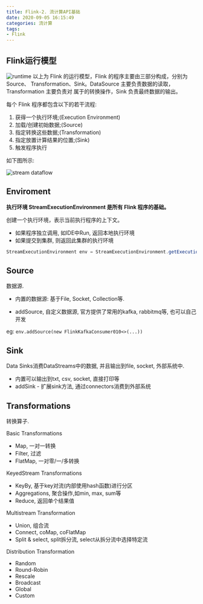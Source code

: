 ```yaml
---
title: Flink-2. 流计算API基础
date: 2020-09-05 16:15:49
categories: 流计算
tags: 
- Flink
---
```


## Flink运行模型

![runtime](https://tva1.sinaimg.cn/large/007S8ZIlly1gj7lszqn0xj30jg04i74i.jpg)
以上为 Flink 的运行模型，Flink 的程序主要由三部分构成，分别为 Source、 Transformation、Sink。DataSource 主要负责数据的读取，Transformation 主要负责对 属于的转换操作，Sink 负责最终数据的输出。

每个 Flink 程序都包含以下的若干流程:

1. 获得一个执行环境;(Execution Environment)
2. 加载/创建初始数据;(Source)
3. 指定转换这些数据;(Transformation)
4. 指定放置计算结果的位置;(Sink)
5. 触发程序执行

如下图所示:
<!--more-->
![stream dataflow](https://tva1.sinaimg.cn/large/007S8ZIlly1gj7ls5f2oej30hl0dswfz.jpg)

## Enviroment

**执行环境 StreamExecutionEnvironment 是所有 Flink 程序的基础。**

创建一个执行环境，表示当前执行程序的上下文。

* 如果程序独立调用, 如IDE中Run, 返回本地执行环境
* 如果提交到集群, 则返回此集群的执行环境

```java
StreamExecutionEnvironment env = StreamExecutionEnvironment.getExecutionEnvironment();
```

## Source

数据源.

* 内置的数据源: 基于File, Socket, Collection等.

* addSource, 自定义数据源, 官方提供了常用的kafka, rabbitmq等, 也可以自己开发

eg: `env.addSource(new FlinkKafkaConsumer010<>(...))`

## Sink

Data Sinks消费DataStreams中的数据, 并且输出到file, socket, 外部系统中.

* 内置可以输出到txt, csv, socket, 直接打印等
* addSink - 扩展sink方法, 通过connectors消费到外部系统

## Transformations

转换算子.

Basic Transformations

* Map, 一对一转换
* Filter, 过滤
* FlatMap, 一对零/一/多转换

KeyedStream Transformations

* KeyBy, 基于key对流(内部使用hash函数)进行分区
* Aggregations, 聚合操作,如min, max, sum等
* Reduce, 返回单个结果值

Multistream Transformation

* Union, 组合流
* Connect, coMap, coFlatMap
* Split & select, split拆分流, select从拆分流中选择特定流

Distribution Transformation

* Random
* Round-Robin
* Rescale
* Broadcast
* Global
* Custom
